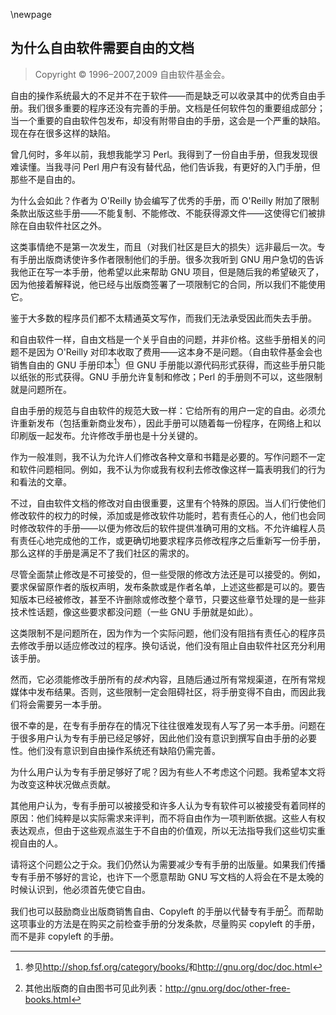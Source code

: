 \newpage
## 为什么自由软件需要自由的文档

>Copyright © 1996–2007,2009 自由软件基金会。

自由的操作系统最大的不足并不在于软件——而是缺乏可以收录其中的优秀自由手册。我们很多重要的程序还没有完善的手册。文档是任何软件包的重要组成部分；当一个重要的自由软件包发布，却没有附带自由的手册，这会是一个严重的缺陷。现在存在很多这样的缺陷。 

曾几何时，多年以前，我想我能学习 Perl。我得到了一份自由手册，但我发现很难读懂。当我寻问 Perl 用户有没有替代品，他们告诉我，有更好的入门手册，但那些不是自由的。 

为什么会如此？作者为 O'Reilly 协会编写了优秀的手册，而 O'Reilly 附加了限制条款出版这些手册——不能复制、不能修改、不能获得源文件——这使得它们被排除在自由软件社区之外。

这类事情绝不是第一次发生，而且（对我们社区是巨大的损失）远非最后一次。专有手册出版商诱使许多作者限制他们的手册。很多次我听到 GNU 用户急切的告诉我他正在写一本手册，他希望以此来帮助 GNU 项目，但是随后我的希望破灭了，因为他接着解释说，他已经与出版商签署了一项限制它的合同，所以我们不能使用它。

鉴于大多数的程序员们都不太精通英文写作，而我们无法承受因此而失去手册。

和自由软件一样，自由文档是一个关乎自由的问题，并非价格。这些手册相关的问题不是因为 O'Reilly 对印本收取了费用——这本身不是问题。（自由软件基金会也销售自由的 GNU 手册印本[^freedoc-1]）但 GNU 手册能以源代码形式获得，而这些手册只能以纸张的形式获得。GNU 手册允许复制和修改；Perl 的手册则不可以，这些限制就是问题所在。

自由手册的规范与自由软件的规范大致一样：它给所有的用户一定的自由。必须允许重新发布（包括重新商业发布），因此手册可以随着每一份程序，在网络上和以印刷版一起发布。允许修改手册也是十分关键的。

作为一般准则，我不认为允许人们修改各种文章和书籍是必要的。写作问题不一定和软件问题相同。例如，我不认为你或我有权利去修改像这样一篇表明我们的行为和看法的文章。

不过，自由软件文档的修改对自由很重要，这里有个特殊的原因。当人们行使他们修改软件的权力的时候，添加或是修改软件功能时，若有责任心的人，他们也会同时修改软件的手册——以便为修改后的软件提供准确可用的文档。不允许编程人员有责任心地完成他的工作，或更确切地要求程序员修改程序之后重新写一份手册，那么这样的手册是满足不了我们社区的需求的。

尽管全面禁止修改是不可接受的，但一些受限的修改方法还是可以接受的。例如，要求保留原作者的版权声明，发布条款或是作者名单，上述这些都是可以的。要告知版本已经被修改，甚至不许删除或修改整个章节，只要这些章节处理的是一些非技术性话题，像这些要求都没问题（一些 GNU 手册就是如此）。

这类限制不是问题所在，因为作为一个实际问题，他们没有阻挡有责任心的程序员去修改手册以适应修改过的程序。换句话说，他们没有阻止自由软件社区充分利用该手册。

然而，它必须能修改手册所有的*技术*内容，且随后通过所有常规渠道，在所有常规媒体中发布结果。否则，这些限制一定会阻碍社区，将手册变得不自由，而因此我们将会需要另一本手册。

很不幸的是，在专有手册存在的情况下往往很难发现有人写了另一本手册。问题在于很多用户认为专有手册已经足够好，因此他们没有意识到撰写自由手册的必要性。他们没有意识到自由操作系统还有缺陷仍需完善。

为什么用户认为专有手册足够好了呢？因为有些人不考虑这个问题。我希望本文将为改变这种状况做点贡献。

其他用户认为，专有手册可以被接受和许多人认为专有软件可以被接受有着同样的原因：他们纯粹是以实际需求来评判，而不将自由作为一项判断依据。这些人有权表达观点，但由于这些观点滋生于不自由的价值观，所以无法指导我们这些切实重视自由的人。

请将这个问题公之于众。我们仍然认为需要减少专有手册的出版量。如果我们传播专有手册不够好的言论，也许下一个愿意帮助 GNU 写文档的人将会在不是太晚的时候认识到，他必须首先使它自由。

我们也可以鼓励商业出版商销售自由、Copyleft 的手册以代替专有手册[^freedoc-2]。而帮助这项事业的方法是在购买之前检查手册的分发条款，尽量购买 copyleft 的手册，而不是非 copyleft 的手册。

[^freedoc-1]: 参见<http://shop.fsf.org/category/books/>和<http://gnu.org/doc/doc.html>

[^freedoc-2]: 其他出版商的自由图书可见此列表：<http://gnu.org/doc/other-free-books.html>


